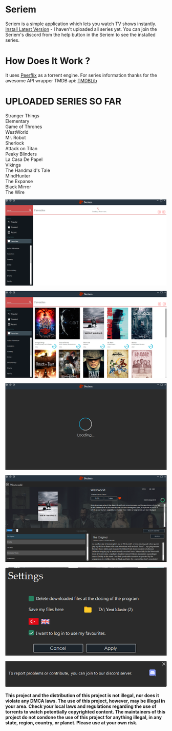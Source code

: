 


  
 

# Seriem
Seriem is a simple application which lets you watch TV shows instantly.
[Install Latest Version](https://github.com/codirx/Seriem/releases/download/1.0.0/Seriem.msi) - 
I haven't uploaded all series yet. You can join the Seriem's discord from the help button in the Seriem to see the installed series.
# How Does It Work ?
It uses [Peerflix](https://github.com/mafintosh/peerflix) as a torrent engine.
For series information thanks for the awesome API wrapper TMDB api: [TMDBLib](https://github.com/LordMike/TMDbLib)

# UPLOADED SERIES SO FAR
Stranger Things
<br/>
Elementary <br/>
Game of Thrones<br/>
WestWorld<br/>
Mr. Robot<br/>
Sherlock<br/>
Attack on Titan<br/>
Peaky Blinders<br/>
La Casa De Papel<br/>
Vikings<br/>
The Handmaid's Tale<br/>
MindHunter<br/>
The Expanse<br/>
Black Mirror<br/>
The Wire<br/>

![alt text](Seriem1.png "")


![alt text](Seriem2.png "")


![alt text](Seriem3.png "")


![alt text](Seriem4.png "")


![alt text](Seriem5.png "")


![alt text](Seriem6.png "")





**This project and the distribution of this project is not illegal, nor does it violate any DMCA laws. The use of this project, however, may be illegal in your area. Check your local laws and regulations regarding the use of torrents to watch potentially copyrighted content. The maintainers of this project do not condone the use of this project for anything illegal, in any state, region, country, or planet. Please use at your own risk.**
